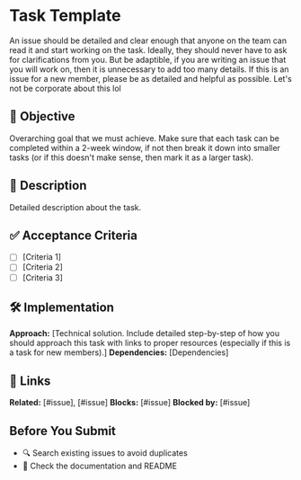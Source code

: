 # Task Template

An issue should be detailed and clear enough that anyone on the team can read it and start working on the task.
Ideally, they should never have to ask for clarifications from you.
But be adaptible, if you are writing an issue that you will work on, then it is unnecessary to add too many details. If this is an issue for a new member, please be as detailed and helpful as possible. Let's not be corporate about this lol

## 🎯 Objective
Overarching goal that we must achieve. Make sure that each task can be completed within a 2-week window, if not then break it down into smaller tasks (or if this doesn't make sense, then mark it as a larger task).

## 📖 Description
Detailed description about the task. 

## ✅ Acceptance Criteria
- [ ] [Criteria 1]
- [ ] [Criteria 2]
- [ ] [Criteria 3]

## 🛠️ Implementation
**Approach:** [Technical solution. Include detailed step-by-step of how you should approach this task with links to proper resources (especially if this is a task for new members).]
**Dependencies:** [Dependencies]

## 🔗 Links
**Related:** [#issue], [#issue]
**Blocks:** [#issue]
**Blocked by:** [#issue]

## Before You Submit
- 🔍 Search existing issues to avoid duplicates
- 📖 Check the documentation and README